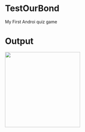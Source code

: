 # TestOurBond
My First Androi quiz game
# Output
 <img align="left" img src="https://user-images.githubusercontent.com/68688918/140989169-fb02bf0a-5a41-485e-bd63-bba3c933ca07.jpeg" width="250px">
